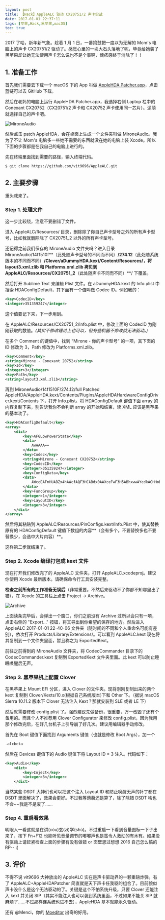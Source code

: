 ```yaml
---
layout: post
title: 【Hack】AppleALC 驱动 CX20751/2 声卡实战
date: 2017-01-01 22:37:11
tags: [苹果,Hack,黑苹果,macOS]
toc: true
---
```


2017 了哈，新年新气象。趁着 1 月 1 日，一番捣鼓把一度以为无解的 Mom's 电脑上的声卡 CX20751/2 驱动了。感觉心里的一块大石头落地了呢，毕竟给她装了黑苹果却让她无法使用声卡怎么说也不是个事啊，愧疚感终于消除了！！
## 1. 准备工作
首先我们需要去下载一个 macOS 下的 App 叫做 <a href="https://github.com/Mirone/AppleHDAPatcher">AppleHDA Patcher.app</a>，点击蓝链可以去 GitHub 下载。

然后在老妈的电脑上运行 AppleHDA Patcher.app，我选择右侧 Laptop 栏中的  Conexant CX20752（CX20751/2 声卡和 CX20752 声卡使用同一芯片）。泥萌就选择自己的声卡吧。

![MironeAudio](https://blog.chickger.pw/content/uploadfile/201701/37d01483277857.png)

然后点击 patch AppleHDA，会在桌面上生成一个文件夹叫做 MironeAudio。我为了不让 Mom's 电脑多一些她不需要的东西就没在她的电脑上装 Xcode。所以下面的步骤都是在我自己的电脑上进行的。

先在终端里面找到需要的路径，输入终端代码。
~~~ bash
$ git clone https://github.com/vit9696/AppleALC.git
~~~ 
## 2. 主要步骤
重头戏来了。

### Step 1. 处理文件
这一步比较绕，注意不要删错了文件。

进入 AppleALC/Resources/ 目录，删除除了你自己声卡型号之外的所有声卡型号，比如我就删除除了 CX20751_2 以外的所有声卡型号。

还记得之前我们保存的 MironeAudio 文件夹吗？进入目录 MironeAudio/14f1510f**（此处随声卡型号的不同而不同）**/274.12**（此处随系统版本的不同而不同）**/Clover/aDummyHDA.kext/Content/Resources/，将 layout3.xml.zlib 和 Platforms.xml.zlib 拷贝到 AppleALC/Resources/CX20751_2**（此处随声卡不同而不同）**/ 下覆盖。

然后打开 Sublime Text 来编辑 Plist 文件。在 aDummyHDA.kext 的 Info.plist 中搜索 HDAConfigDefault，其下面有一个值叫做 Codec ID。例如我的：
~~~ XML
<key>CodecID</key>
<integer>351359247</integer>
~~~ 
这个值要记下来，下一步用到。

在 AppleALC/Resources/CX20751_2/Info.plist 中，修改上面的 CodecID 为刚刚获取的数值。*(其实不修改理论上也可以，但有些机器不修改就无法驱动。)*

在多个 Comment 的键值中，找到 “Mirone - 你的声卡型号” 的一项，其下面的 ID 修改为 3，Path 修改为 Platforms.xml.zlib。
~~~ xml
<key>Comment</key>
<string>Mirone - Conexant 20752</string>
<key>Id</key>
<integer>3</integer>
<key>Path</key>
<string>layout3.xml.zlib</string>
~~~ 
再到 MironeAudio/14f1510F/274.12/full Patched AppleHDA/AppleHDA.kext/Contents/PlugIns/AppleHDAHardwareConfigDriver.kext/Contents 下，打开 Info.plist。将 HDAConfigDefault 键值下面 array 的内容复制下来，别告诉我你不会判断 array 的开始和结束，读 XML 应该是黑苹果的基本功了。

~~~ XML
<key>HDAConfigDefault</key>
<array>
	<dict>
		<key>AFGLowPowerState</key>
		<data>
			AwAAAA==
		</data>
		<key>Codec</key>
		<string>Mirone - Conexant CX20752</string>
		<key>CodecID</key>
		<integer>351359247</integer>
		<key>ConfigData</key>
		<data>
			AWccEAFnHUABZx4hAWcfAQF3HCABdx0AAXceFwF3H5ABhxwwAYcdkAGHHoEBhx8BAaccQAGnHQABpx6gAacfkA==
		</data>
		<key>FuncGroup</key>
		<integer>1</integer>
		<key>LayoutID</key>
		<integer>3</integer>
	</dict>
</array>
~~~ 
然后将其粘贴到 AppleALC/Resources/PinConfigs.kext/Info.Plist 中，使其替换原有的 HDAConfigDefault 键值下数组的内容**（会有多个，不要替换多也不要替换少，会选中大片内容）**。

这样第二步就结束了。

### Step 2. Xcode 编译打包成 kext 文件
现在打开我们修改完了的 AppleALC 文件夹，打开 AppleALC.xcodeproj。建议你使用 Xcode 最新版本。请确保命令行工具安装完整。

**检查之前所有的工作准备无误后**（非常重要，不然后来驱动不了你都不知哪里出了错），在 Xcode 的工具栏上点击 Project $\rightarrow$ Archive。

![Archive](https://blog.chickger.pw/content/uploadfile/201701/63841483281442.png)

上面读条完毕后，会弹出一个窗口，你们之前没有 Archive 过所以会只有一项，点击右侧的 "Export..." 按钮，将其导出到你希望的保存的地方。然后进入 AppleALC 2017-01-01 22-40-06 文件夹（随时间的不同和个人重命名可能有差别），依次打开 Products/Library/Extensions/。可以看到 AppleALC.kext 现在将其复制到一个文件夹里面，暂且称之为 ExportedKext。

前往之前得到的 MironeAudio 文件夹，将 CodecCommander 目录下的 CodecCommander.kext 复制到 ExportedKext 文件夹里面。此 kext 可以防止睡眠唤醒后无声。

### Step 3. 黑苹果机上配置 Clover

在黑苹果上 Mount EFI 分区，进入 Clover 的文件夹。现将刚刚复制出来的两个 kext 复制到 Clover/Kexts/10.x(根据自己系统版本)下和 Other 下。（据说 macOS Sierra 10.11.2 版本下 Clover 无法注入 Kext？那就安装到 SLE 或者 LE 下）

然后就需要修改 config.plist 了。强烈建议先做备份，很重要，万一改毁了还有个备用的。而且个人不推荐用 Clover Configurator 来修改 config.plist，因为我用那个修改完后，在好几台机子上引导崩了好几次。建议用编辑器手动修改。

首先在 Boot 键值下面找到 Arguments 键值（也就是修改 Boot Args），加一个
~~~ css
-alcbeta
~~~ 

然后在 Devices 键值下的 Audio 键值下将 Layout ID = 3 注入。代码如下：
~~~ xml
<key>Audio</key>
	<dict>
		<key>Inject</key>
		<integer>3</integer>
	</dict>
~~~ 
当然某些 DSDT 大神们也可以把这个注入 Layout ID 和防止唤醒无声的补丁都在 DSDT 里面解决了，效果会更好。不过我等蒟蒻还是算了，除了除错 DSDT 啥也不会~~我是不是废了……

### Step 4. 重启看效果
明眼人一看这就是在讲(còu)玄(zì)学(shù)。不过重启一下看到音量图标一下子出来了，按下 Fn+F12 也能听见音量调节的嘟嘟声也是蛮令人激动的有木有。如果没有驱动上请赶紧检查上面的步骤有没有做错 or 面壁思过想想 2016 自己怎么搞的 RP-- :)

## 3. 评价
不得不说 vit9696 大神放出的 AppleALC 实在是声卡驱动界的一颗重磅炸弹。有了 AppleALC+AppleHDAPatcher 简直就是天下声卡任我驱的组合了。目前貌似声卡没什么是这个无法驱动的了。关键是这个不怕系统升级，只要 Clover 还能注入 kext 并关闭 SIP（其实不能注入也可以装到系统里面，不过如果不能关 SIP 就麻烦了……不过那样连系统也进不去），AppleHDA 基本就能永久驱动。

还有 @Menci，你的 <a href="https://moeditor.org/">Moeditor</a> 出奇的好用。
